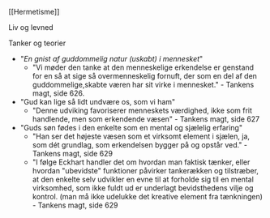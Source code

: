 [[Hermetisme]]

Liv og levned 

Tanker og teorier 
- "*En gnist af guddommelig natur (uskabt) i mennesket*"
     - "Vi møder den tanke at den menneskelige erkendelse er genstand for en så at sige så overmenneskelig fornuft, der som en del af den guddommelige,skabte væren har sit virke i mennesket." - Tankens magt, side 626.
 - "Gud kan lige så lidt undvære os, som vi ham"
     - "Denne udviking favoriserer menneskets værdighed, ikke som frit handlende, men som erkendende væsen" - Tankens magt, side 627
-  "Guds søn fødes i den enkelte som en mental og sjælelig erfaring"
    -  "Han ser det højeste væsen som et virksomt element i sjælen, ja, som dét grundlag, som erkendelsen bygger på og opstår ved." - Tankens magt, side 629
    - "I følge Eckhart handler det om hvordan man faktisk tænker, eller hvordan "ubevidste" funktioner påvirker tankerækken og tilstræber, at den enkelte selv udvikler en evne til at forholde sig til en mental virksomhed, som ikke fuldt ud er underlagt bevidsthedens vilje og kontrol. (man må ikke udelukke det kreative element fra tænkningen) - Tankens magt, side 629